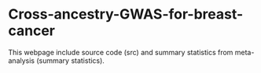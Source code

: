 # Cross-ancestry-GWAS-for-breast-cancer
This webpage include source code (src) and summary statistics from meta-analysis (summary statistics). 
